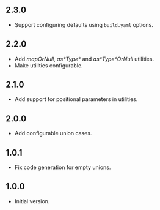 ## 2.3.0

- Support configuring defaults using `build.yaml` options.

## 2.2.0

- Add _mapOrNull_, _as\*Type\*_ and _as\*Type\*OrNull_ utilities.
- Make utilities configurable.

## 2.1.0

- Add support for positional parameters in utilities.

## 2.0.0

- Add configurable union cases.

## 1.0.1

- Fix code generation for empty unions.

## 1.0.0

- Initial version.
